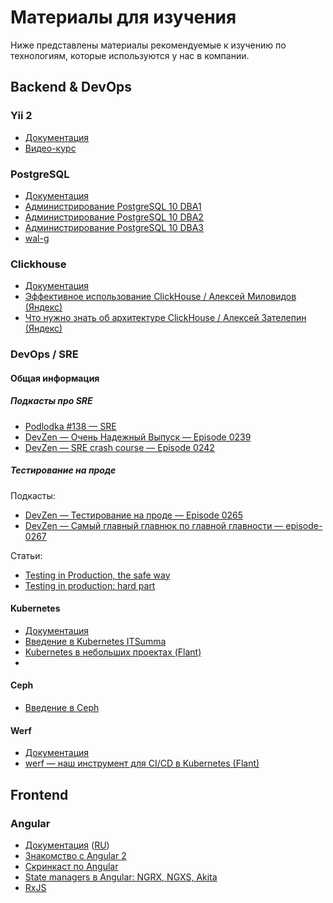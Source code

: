 # Материалы для изучения
Ниже представлены материалы рекомендуемые к изучению по технологиям, которые используются у нас в компании.

## Backend & DevOps
### Yii 2
- [Документация](https://yiiframework.com.ua/ru/doc/guide/2/)
- [Видео-курс](https://www.youtube.com/watch?v=B1Q44OKh5YA&list=PLSdH7dYnlGYht0eGi9-14X87hrSl9plCc)


### PostgreSQL
- [Документация](https://postgrespro.ru/docs)
- [Администрирование PostgreSQL 10 DBA1](https://www.youtube.com/watch?v=mXA861YV7Us&list=PLaFqU3KCWw6JhHBp07QSu9uE8zahhKnTn)
- [Администрирование PostgreSQL 10 DBA2](https://www.youtube.com/watch?v=UihLzyr2o2g&list=PLaFqU3KCWw6KycrRthIC6mESoLLQen1k6)
- [Администрирование PostgreSQL 10 DBA3](https://www.youtube.com/watch?v=V6xYnuK-7PU&list=PLaFqU3KCWw6KEakTSrRWrekNI-z9U1ypF)
- [wal-g](https://github.com/wal-g/wal-g)


### Clickhouse
- [Документация](https://clickhouse.yandex/docs/ru/)
- [Эффективное использование ClickHouse / Алексей Миловидов (Яндекс)](https://www.youtube.com/watch?v=Ac2C2G2g8Cg)
- [Что нужно знать об архитектуре ClickHouse / Алексей Зателепин (Яндекс)](https://www.youtube.com/watch?v=PLMSA_gDdyM)

### DevOps / SRE

#### Общая информация
##### Подкасты про SRE
- [Podlodka #138 — SRE](http://podlodka.io/138)
- [DevZen — Очень Надежный Выпуск — Episode 0239](https://devzen.ru/episode-0239/)
- [DevZen — SRE crash course — Episode 0242](https://devzen.ru/episode-0242/)

##### Тестирование на проде
Подкасты:
- [DevZen — Тестирование на проде — Episode 0265](https://devzen.ru/episode-0265/)
- [DevZen — Самый главный главнюк по главной главности — episode-0267](https://devzen.ru/episode-0267/)

Статьи:
- [Testing in Production, the safe way](https://medium.com/@copyconstruct/testing-in-production-the-safe-way-18ca102d0ef10)
- [Testing in production: hard part](https://medium.com/@copyconstruct/testing-in-production-the-hard-parts-3f06cefaf592)


#### Kubernetes
- [Документация](https://kubernetes.io/docs/home/)
- [Введение в Kubernetes ITSumma](https://www.youtube.com/watch?v=Qmac8MNlhmg&list=PLVSuF-7tjVUgPSW-YAhrGjnShRsW9gA7_)
- [Kubernetes в небольших проектах (Flant)](https://www.youtube.com/watch?v=CgCLPYJRxbU)
- 
#### Ceph
- [Введение в Ceph](https://www.youtube.com/watch?v=V6xYnuK-7PU&list=PLaFqU3KCWw6KEakTSrRWrekNI-z9U1ypF)

#### Werf
- [Документация](https://werf.io/documentation/)
- [werf — наш инструмент для CI/CD в Kubernetes (Flant)](https://www.youtube.com/watch?v=cK3ackGUTLw)


## Frontend

### Angular
- [Документация](https://angular.io/docs) ([RU](https://metanit.com/web/angular2/1.1.php))
- [Знакомство с Angular 2](https://www.youtube.com/watch?v=t3KH5LXHi0s&list=PLqHlAwsJRxANlSuRSgldPWsbNkPqVBeFp)
- [Скринкаст по Angular](https://www.youtube.com/watch?v=Gl4IT4JpP4o&list=PLDyvV36pndZF-vwsVB48ivZyNJ4ETBKNY)
- [State managers в Angular: NGRX, NGXS, Akita](https://www.youtube.com/watch?v=sxN5hmb2hdU)
- [RxJS](https://www.youtube.com/watch?v=3rEDHnqn-Cw)

